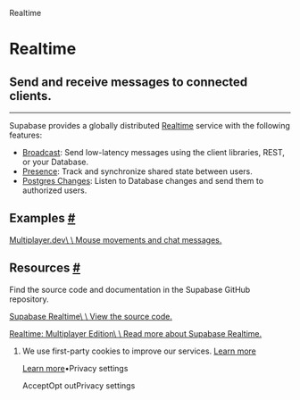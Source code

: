 Realtime

# Realtime

## Send and receive messages to connected clients.

* * *

Supabase provides a globally distributed [Realtime](https://github.com/supabase/realtime) service with the following features:

- [Broadcast](https://supabase.com/docs/guides/realtime/broadcast): Send low-latency messages using the client libraries, REST, or your Database.
- [Presence](https://supabase.com/docs/guides/realtime/presence): Track and synchronize shared state between users.
- [Postgres Changes](https://supabase.com/docs/guides/realtime/postgres-changes): Listen to Database changes and send them to authorized users.

## Examples [\#](https://supabase.com/docs/guides/realtime\#examples)

[Multiplayer.dev\\
\\
Mouse movements and chat messages.](https://multiplayer.dev/)

## Resources [\#](https://supabase.com/docs/guides/realtime\#resources)

Find the source code and documentation in the Supabase GitHub repository.

[Supabase Realtime\\
\\
View the source code.](https://github.com/supabase/realtime)

[Realtime: Multiplayer Edition\\
\\
Read more about Supabase Realtime.](https://supabase.com/blog/supabase-realtime-multiplayer-general-availability)

1. We use first-party cookies to improve our services. [Learn more](https://supabase.com/privacy#8-cookies-and-similar-technologies-used-on-our-european-services)



   [Learn more](https://supabase.com/privacy#8-cookies-and-similar-technologies-used-on-our-european-services)•Privacy settings





   AcceptOpt outPrivacy settings